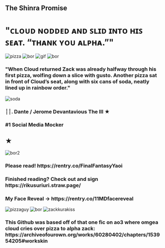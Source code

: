 ## The Shinra Promise
<h1>"ᴄʟᴏᴜᴅ ɴᴏᴅᴅᴇᴅ ᴀɴᴅ ꜱʟɪᴅ ɪɴᴛᴏ ʜɪꜱ ꜱᴇᴀᴛ. “ᴛʜᴀɴᴋ ʏᴏᴜ ᴀʟᴘʜᴀ.”"</h1> <img src="https://64.media.tumblr.com/0efe0ee0a9df7f8c3b67524b6e734e8e/ce17caec7da4804e-fa/s75x75_c1/494a256a2c272ca3cad717cbafc95e2c73ed265a.gifv" alt="pizza">
<img src="https://64.media.tumblr.com/1bd6c2c5c5c76e73987b40a37ec6e4be/ce17caec7da4804e-fa/s400x600/ec7e1efdb1c657afea61564e6e6ab4cf0b6105ef.jpg" alt="bor">
<img src="https://media1.tenor.com/m/V8b68D_DrPIAAAAd/cloud-strife-zack-fair.gif" alt="gif">
<body>
  <img src="https://64.media.tumblr.com/1bd6c2c5c5c76e73987b40a37ec6e4be/ce17caec7da4804e-fa/s400x600/ec7e1efdb1c657afea61564e6e6ab4cf0b6105ef.jpg" alt="bor">
  <h3>"When Cloud returned Zack was already halfway through his first pizza, wolfing down a slice with gusto. Another pizza sat in front of Cloud’s seat, along with six cans of soda, neatly lined up in rainbow order."</h3><img src="https://64.media.tumblr.com/b9d0b7e4cacf3a1a9e069ebd7c259f70/5ec138dc30346e2b-24/s75x75_c1/28042c8b771e8fe9fc729b5357eecc077307e150.gifv" alt="soda">
  <h3>┊┊. Dante / Jerome Devantavious The III ★</h3>
  <h3>#1 Social Media Mocker</h3>
  <h2>★</h2>
  <img src="https://64.media.tumblr.com/cb949d5d30bf591a0e81831f595c7309/3faeaa94518b8fdd-3e/s400x600/c876b8ce499a7b4f11749bf2a62bd39e4831f8bf.gifv" alt="bor2">
  <h3>Please read! https://rentry.co/FinalFantasyYaoi</h3>
  <h3>Finished reading? Check out and sign https://rikusuriuri.straw.page/</h3>
  <h3>My Face Reveal -> https://rentry.co/11MDfacereveal</h3>
  <img src="https://64.media.tumblr.com/9de3b0e969b99174e74ef65d93675831/969fcc2018cdf238-30/s400x600/8b4f25765f5d17ed8b3805a35ad1005ddfa0bb02.pnj" alt="pizzaguy">
  <img src="https://64.media.tumblr.com/1bd6c2c5c5c76e73987b40a37ec6e4be/ce17caec7da4804e-fa/s400x600/ec7e1efdb1c657afea61564e6e6ab4cf0b6105ef.jpg" alt="bor">
  <img src="https://media1.tenor.com/m/Sb7fnqGdk7AAAAAd/zack-fair-zakkura.gif" alt="zackkurakiss">
  <h3>This Github was based off of that one fic on ao3 where omgea cloud cries over pizza to alpha zack: https://archiveofourown.org/works/60280402/chapters/153954205#workskin </h3>
</body>
